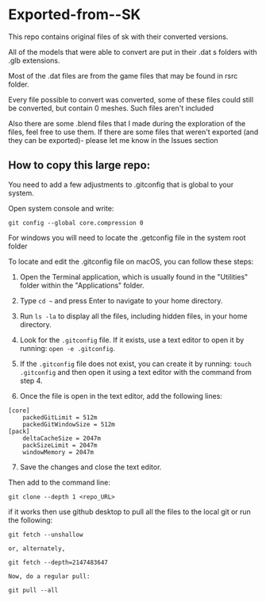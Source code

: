 # Exported-from--SK
 This repo contains original files of sk with their converted versions.

 All of the models that were able to convert are put in their .dat s folders with .glb extensions. 

 Most of the .dat files are from the game files that may be found in rsrc folder. 

Every file possible to convert was converted, some of these files could still be converted, but contain 0 meshes. Such files aren't included

Also there are some .blend files that I made during the exploration of the files, feel free to use them.
If there are some files that weren't exported (and they can be exported)- please let me know in the Issues section 

## How to copy this large repo:
You need to add a few adjustments to .gitconfig that is global to your system.

Open system console and write:

```commandline
git config --global core.compression 0
```

For windows you will need to locate the .getconfig file in the system root folder

To locate and edit the .gitconfig file on macOS, you can follow these steps:

1. Open the Terminal application, which is usually found in the "Utilities" folder within the "Applications" folder.

2. Type `cd ~` and press Enter to navigate to your home directory.

3. Run `ls -la` to display all the files, including hidden files, in your home directory.

4. Look for the `.gitconfig` file. If it exists, use a text editor to open it by running: `open -e .gitconfig`.

5. If the `.gitconfig` file does not exist, you can create it by running: `touch .gitconfig` and then open it using a text editor with the command from step 4.

6. Once the file is open in the text editor, add the following lines:

```
[core]
    packedGitLimit = 512m
    packedGitWindowSize = 512m
[pack]
    deltaCacheSize = 2047m
    packSizeLimit = 2047m
    windowMemory = 2047m
```

7. Save the changes and close the text editor.

Then add to the command line:

```commandline
git clone --depth 1 <repo_URL>
```
if it works then use github desktop to pull all the files to the local git or run the following:
```commandline
git fetch --unshallow 

or, alternately,

git fetch --depth=2147483647

Now, do a regular pull:

git pull --all

```
